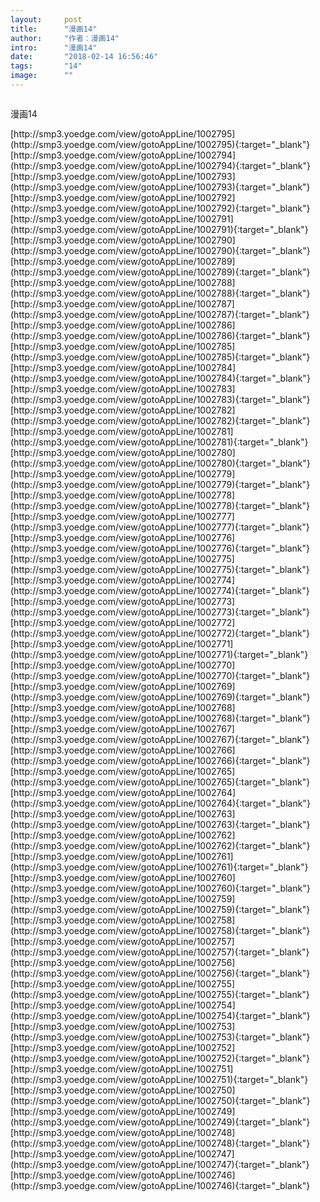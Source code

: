 ```yaml
---
layout:     post
title:      "漫画14"
author:     "作者：漫画14"
intro:      "漫画14"
date:       "2018-02-14 16:56:46"
tags:       "14"
image:      ""
---
```

<div style="text-align: center">
<p><img src=""/></p>
</div>
<p class="post-meta">
<span>漫画14</span>
</p>
[http://smp3.yoedge.com/view/gotoAppLine/1002795](http://smp3.yoedge.com/view/gotoAppLine/1002795){:target="_blank"}
[http://smp3.yoedge.com/view/gotoAppLine/1002794](http://smp3.yoedge.com/view/gotoAppLine/1002794){:target="_blank"}
[http://smp3.yoedge.com/view/gotoAppLine/1002793](http://smp3.yoedge.com/view/gotoAppLine/1002793){:target="_blank"}
[http://smp3.yoedge.com/view/gotoAppLine/1002792](http://smp3.yoedge.com/view/gotoAppLine/1002792){:target="_blank"}
[http://smp3.yoedge.com/view/gotoAppLine/1002791](http://smp3.yoedge.com/view/gotoAppLine/1002791){:target="_blank"}
[http://smp3.yoedge.com/view/gotoAppLine/1002790](http://smp3.yoedge.com/view/gotoAppLine/1002790){:target="_blank"}
[http://smp3.yoedge.com/view/gotoAppLine/1002789](http://smp3.yoedge.com/view/gotoAppLine/1002789){:target="_blank"}
[http://smp3.yoedge.com/view/gotoAppLine/1002788](http://smp3.yoedge.com/view/gotoAppLine/1002788){:target="_blank"}
[http://smp3.yoedge.com/view/gotoAppLine/1002787](http://smp3.yoedge.com/view/gotoAppLine/1002787){:target="_blank"}
[http://smp3.yoedge.com/view/gotoAppLine/1002786](http://smp3.yoedge.com/view/gotoAppLine/1002786){:target="_blank"}
[http://smp3.yoedge.com/view/gotoAppLine/1002785](http://smp3.yoedge.com/view/gotoAppLine/1002785){:target="_blank"}
[http://smp3.yoedge.com/view/gotoAppLine/1002784](http://smp3.yoedge.com/view/gotoAppLine/1002784){:target="_blank"}
[http://smp3.yoedge.com/view/gotoAppLine/1002783](http://smp3.yoedge.com/view/gotoAppLine/1002783){:target="_blank"}
[http://smp3.yoedge.com/view/gotoAppLine/1002782](http://smp3.yoedge.com/view/gotoAppLine/1002782){:target="_blank"}
[http://smp3.yoedge.com/view/gotoAppLine/1002781](http://smp3.yoedge.com/view/gotoAppLine/1002781){:target="_blank"}
[http://smp3.yoedge.com/view/gotoAppLine/1002780](http://smp3.yoedge.com/view/gotoAppLine/1002780){:target="_blank"}
[http://smp3.yoedge.com/view/gotoAppLine/1002779](http://smp3.yoedge.com/view/gotoAppLine/1002779){:target="_blank"}
[http://smp3.yoedge.com/view/gotoAppLine/1002778](http://smp3.yoedge.com/view/gotoAppLine/1002778){:target="_blank"}
[http://smp3.yoedge.com/view/gotoAppLine/1002777](http://smp3.yoedge.com/view/gotoAppLine/1002777){:target="_blank"}
[http://smp3.yoedge.com/view/gotoAppLine/1002776](http://smp3.yoedge.com/view/gotoAppLine/1002776){:target="_blank"}
[http://smp3.yoedge.com/view/gotoAppLine/1002775](http://smp3.yoedge.com/view/gotoAppLine/1002775){:target="_blank"}
[http://smp3.yoedge.com/view/gotoAppLine/1002774](http://smp3.yoedge.com/view/gotoAppLine/1002774){:target="_blank"}
[http://smp3.yoedge.com/view/gotoAppLine/1002773](http://smp3.yoedge.com/view/gotoAppLine/1002773){:target="_blank"}
[http://smp3.yoedge.com/view/gotoAppLine/1002772](http://smp3.yoedge.com/view/gotoAppLine/1002772){:target="_blank"}
[http://smp3.yoedge.com/view/gotoAppLine/1002771](http://smp3.yoedge.com/view/gotoAppLine/1002771){:target="_blank"}
[http://smp3.yoedge.com/view/gotoAppLine/1002770](http://smp3.yoedge.com/view/gotoAppLine/1002770){:target="_blank"}
[http://smp3.yoedge.com/view/gotoAppLine/1002769](http://smp3.yoedge.com/view/gotoAppLine/1002769){:target="_blank"}
[http://smp3.yoedge.com/view/gotoAppLine/1002768](http://smp3.yoedge.com/view/gotoAppLine/1002768){:target="_blank"}
[http://smp3.yoedge.com/view/gotoAppLine/1002767](http://smp3.yoedge.com/view/gotoAppLine/1002767){:target="_blank"}
[http://smp3.yoedge.com/view/gotoAppLine/1002766](http://smp3.yoedge.com/view/gotoAppLine/1002766){:target="_blank"}
[http://smp3.yoedge.com/view/gotoAppLine/1002765](http://smp3.yoedge.com/view/gotoAppLine/1002765){:target="_blank"}
[http://smp3.yoedge.com/view/gotoAppLine/1002764](http://smp3.yoedge.com/view/gotoAppLine/1002764){:target="_blank"}
[http://smp3.yoedge.com/view/gotoAppLine/1002763](http://smp3.yoedge.com/view/gotoAppLine/1002763){:target="_blank"}
[http://smp3.yoedge.com/view/gotoAppLine/1002762](http://smp3.yoedge.com/view/gotoAppLine/1002762){:target="_blank"}
[http://smp3.yoedge.com/view/gotoAppLine/1002761](http://smp3.yoedge.com/view/gotoAppLine/1002761){:target="_blank"}
[http://smp3.yoedge.com/view/gotoAppLine/1002760](http://smp3.yoedge.com/view/gotoAppLine/1002760){:target="_blank"}
[http://smp3.yoedge.com/view/gotoAppLine/1002759](http://smp3.yoedge.com/view/gotoAppLine/1002759){:target="_blank"}
[http://smp3.yoedge.com/view/gotoAppLine/1002758](http://smp3.yoedge.com/view/gotoAppLine/1002758){:target="_blank"}
[http://smp3.yoedge.com/view/gotoAppLine/1002757](http://smp3.yoedge.com/view/gotoAppLine/1002757){:target="_blank"}
[http://smp3.yoedge.com/view/gotoAppLine/1002756](http://smp3.yoedge.com/view/gotoAppLine/1002756){:target="_blank"}
[http://smp3.yoedge.com/view/gotoAppLine/1002755](http://smp3.yoedge.com/view/gotoAppLine/1002755){:target="_blank"}
[http://smp3.yoedge.com/view/gotoAppLine/1002754](http://smp3.yoedge.com/view/gotoAppLine/1002754){:target="_blank"}
[http://smp3.yoedge.com/view/gotoAppLine/1002753](http://smp3.yoedge.com/view/gotoAppLine/1002753){:target="_blank"}
[http://smp3.yoedge.com/view/gotoAppLine/1002752](http://smp3.yoedge.com/view/gotoAppLine/1002752){:target="_blank"}
[http://smp3.yoedge.com/view/gotoAppLine/1002751](http://smp3.yoedge.com/view/gotoAppLine/1002751){:target="_blank"}
[http://smp3.yoedge.com/view/gotoAppLine/1002750](http://smp3.yoedge.com/view/gotoAppLine/1002750){:target="_blank"}
[http://smp3.yoedge.com/view/gotoAppLine/1002749](http://smp3.yoedge.com/view/gotoAppLine/1002749){:target="_blank"}
[http://smp3.yoedge.com/view/gotoAppLine/1002748](http://smp3.yoedge.com/view/gotoAppLine/1002748){:target="_blank"}
[http://smp3.yoedge.com/view/gotoAppLine/1002747](http://smp3.yoedge.com/view/gotoAppLine/1002747){:target="_blank"}
[http://smp3.yoedge.com/view/gotoAppLine/1002746](http://smp3.yoedge.com/view/gotoAppLine/1002746){:target="_blank"}


